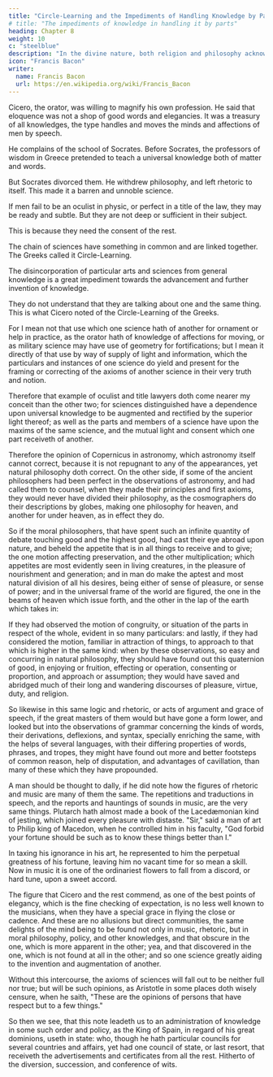 ```yaml
---
title: "Circle-Learning and the Impediments of Handling Knowledge by Parts" 
# title: "The impediments of knowledge in handling it by parts"
heading: Chapter 8
weight: 10
c: "steelblue"
description: "In the divine nature, both religion and philosophy acknowledges goodness in perfection"
icon: "Francis Bacon"
writer:
  name: Francis Bacon
  url: https://en.wikipedia.org/wiki/Francis_Bacon
---
```



Cicero, the orator, was willing to magnify his own profession. He said that eloquence was not a shop of good words and elegancies. It was a treasury of all knowledges, the type handles and moves the minds and affections of men by speech.

He complains of the school of Socrates. Before Socrates, the professors of wisdom in Greece pretended to teach a universal  knowledge both of matter and words.

But Socrates divorced them. He withdrew philosophy, and left rhetoric to itself. This made it a barren and unnoble science. 



If men fail to be an oculist in physic, or perfect in a title of the law, they may be ready and subtle. But they are not deep or sufficient in their subject.

This is because they need the consent of the rest. 

The chain of sciences have something in common and are linked together. The Greeks called it Circle-Learning. 

The disincorporation of particular arts and sciences from general knowledge is a great impediment towards the advancement and further invention of knowledge.

They do not understand that they are talking about one and the same thing. This is what Cicero noted of the Circle-Learning of the Greeks.

For I mean not that use which one science hath of another for ornament or help in practice, as the orator hath of knowledge of affections for moving, or as military science may have use of geometry for fortifications; but I mean it directly of that use by way of supply of light and information, which the particulars and instances of one science do yield and present for the framing or correcting of the axioms of another science in their very truth and notion.

Therefore that example of oculist and title lawyers doth come nearer my conceit than the other two; for sciences distinguished have a dependence upon universal knowledge to be augmented and rectified by the superior light thereof; as well as the parts and members of a science have upon the maxims of the same science, and the mutual light and consent which one part receiveth of another. 

Therefore the opinion of Copernicus in astronomy, which astronomy itself cannot correct, because it is not repugnant to any of the appearances, yet natural philosophy doth correct. On the other side, if some of the ancient philosophers had been perfect in the observations of astronomy, and had called them to counsel, when they made their principles and first axioms, they would never have divided their philosophy, as the cosmographers do their descriptions by globes, making one philosophy for heaven, and another for under heaven, as in effect they do.

So if the moral philosophers, that have spent such an infinite quantity of debate touching good and the highest good, had cast their eye abroad upon nature, and beheld the appetite that is in all things to receive and to give; the one motion affecting preservation, and the other multiplication; which appetites are most evidently seen in living creatures, in the pleasure of nourishment and generation; and in man do make the aptest and most natural division of all his desires, being either of sense of pleasure, or sense of power; and in the universal frame of the world are figured, the one in the beams of heaven which issue forth, and the other in the lap of the earth which takes in: 

If they had observed the motion of congruity, or situation of the parts in respect of the whole, evident in so many particulars: and lastly, if they had considered the motion, familiar in attraction of things, to approach to that which is higher in the same kind: when by these observations, so easy and concurring in natural philosophy, they should have found out this quaternion of good, in enjoying or fruition, effecting or operation, consenting or proportion, and approach or assumption; they would have saved and abridged much of their long and wandering discourses of pleasure, virtue, duty, and religion.

So likewise in this same logic and rhetoric, or acts of argument and grace of speech, if the great masters of them would but have gone a form lower, and looked but into the observations of grammar concerning the kinds of words, their derivations, deflexions, and syntax, specially enriching the same, with the helps of several languages, with their differing properties of words, phrases, and tropes, they might have found out more and better footsteps of common reason, help of disputation, and advantages of cavillation, than many of these which they have propounded. 

A man should be thought to dally, if he did note how the figures of rhetoric and music are many of them the same. The repetitions and traductions in speech, and the reports and hauntings of sounds in music, are the very same things. Plutarch hath almost made a book of the Lacedæmonian kind of jesting, which joined every pleasure with distaste. "Sir," said a man of art to Philip king of Macedon, when he controlled him in his faculty, "God forbid your fortune should be such as to know these things better than I."

In taxing his ignorance in his art, he represented to him the perpetual greatness of his fortune, leaving him no vacant time for so mean a skill. Now in music it is one of the ordinariest flowers to fall from a discord, or hard tune, upon a sweet accord.

The figure that Cicero and the rest commend, as one of the best points of elegancy, which is the fine checking of expectation, is no less well known to the musicians, when they have a special grace in flying the close or cadence. And these are no allusions but direct communities, the same delights of the mind being to be found not only in music, rhetoric, but in moral philosophy, policy, and other knowledges, and that obscure in the one, which is more apparent in the other; yea, and that discovered in the one, which is not found at all in the other; and so one science greatly aiding to the invention and augmentation of another.

Without this intercourse, the axioms of sciences will fall out to be neither full nor true; but will be such opinions, as Aristotle in some places doth wisely censure, when he saith, "These are the opinions of persons that have respect but to a few things." 

So then we see, that this note leadeth us to an administration of knowledge in some such order and policy, as the King of Spain, in regard of his great dominions, useth in state: who, though he hath particular councils for several countries and affairs, yet had one council of state, or last resort, that receiveth the advertisements and certificates from all the rest. Hitherto of the diversion, succession, and conference of wits.


